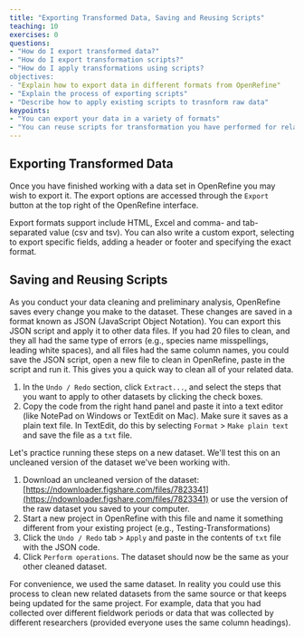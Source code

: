 ```yaml
---
title: "Exporting Transformed Data, Saving and Reusing Scripts"
teaching: 10
exercises: 0
questions:
- "How do I export transformed data?"
- "How do I export transformation scripts?"
- "How do I apply transformations using scripts?
objectives:
- "Explain how to export data in different formats from OpenRefine"
- "Explain the process of exporting scripts"
- "Describe how to apply existing scripts to trasnform raw data"
keypoints:
- "You can export your data in a variety of formats" 
- "You can reuse scripts for transformation you have performed for related datasets"
---
```


## Exporting Transformed Data
Once you have finished working with a data set in OpenRefine you may wish to export it. The export options are accessed through the ```Export``` button at the top right of the OpenRefine interface.

Export formats support include HTML, Excel and comma- and tab-separated value (csv and tsv). You can also write a custom export, selecting to export specific fields, adding a header or footer and specifying the exact format.

## Saving and Reusing Scripts

As you conduct your data cleaning and preliminary analysis, OpenRefine saves every change you make to the dataset. These 
changes are saved in a format known as JSON (JavaScript Object Notation). You can export this JSON script and apply it to other data files. If you had 20 files to clean, and they all had the same type of errors (e.g., species name misspellings, leading white spaces), and all
files had the same column names, you could save the JSON script, open a new file to clean in OpenRefine, paste in the script and run it.
This gives you a quick way to clean all of your related data.

1. In the `Undo / Redo` section, click `Extract...`, and select the steps that you want to apply to other datasets by clicking the check boxes. 
2. Copy the code from the right hand panel and paste it into a text editor (like NotePad on Windows or TextEdit on Mac). Make sure it saves as a plain text file. In TextEdit, do this by selecting `Format` > `Make plain text` and save the file as a `txt` file. 

Let's practice running these steps on a new dataset. We'll test this on an uncleaned version of the dataset we've been working with. 

1. Download an uncleaned version of the dataset: [https://ndownloader.figshare.com/files/7823341](https://ndownloader.figshare.com/files/7823341) or use the version of the raw dataset you saved to your computer.  
2. Start a new project in OpenRefine with this file and name it something different from your existing project (e.g., Testing-Transformations) 
3. Click the `Undo / Redo` tab > `Apply` and paste in the contents of `txt` file with the JSON code. 
4. Click `Perform operations`. The dataset should now be the same as your other cleaned dataset.

For convenience, we used the same dataset. In reality you could use this process to clean new related datasets from the same source or that keeps being updated for the same project. For example, data that you had collected over different fieldwork periods or data that was collected by different researchers (provided everyone uses the same column headings). 
